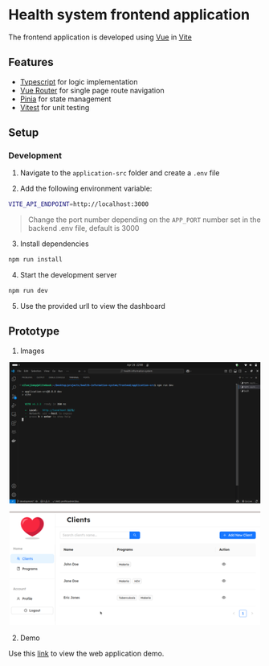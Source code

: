 # Health system frontend application

The frontend application is developed using [Vue](https://vuejs.org/) in [Vite]()

## Features

- [Typescript](https://www.typescriptlang.org/) for logic implementation
- [Vue Router](https://router.vuejs.org/) for single page route navigation
- [Pinia](https://pinia.vuejs.org/) for state management
- [Vitest](https://vitest.dev/) for unit testing

## Setup

### Development

1. Navigate to the `application-src` folder and create a `.env` file

2. Add the following environment variable:

```sh
VITE_API_ENDPOINT=http://localhost:3000
```

> Change the port number depending on the `APP_PORT` number set in the backend .env file, default is 3000

3. Install dependencies

```sh
npm run install
```

4. Start the development server

```sh
npm run dev
```

5. Use the provided urll to view the dashboard

## Prototype

1. Images

<p align="center">
  <a href="https://github.com/silasjimmy/health-information-system/blob/development/frontend/frontend-app-running.png" target="blank"><img src="https://github.com/silasjimmy/health-information-system/blob/development/frontend/frontend-app-running.png" width="500" alt="Web app start" /></a>
</p>

<p align="center">
  <a href="https://github.com/silasjimmy/health-information-system/blob/development/frontend/frontend-web-app.png" target="blank"><img src="https://github.com/silasjimmy/health-information-system/blob/development/frontend/frontend-web-app.png" width="500" alt="Web app view" /></a>
</p>

2. Demo

Use this [link](https://youtu.be/EPeGtzcp4cs) to view the web application demo.
